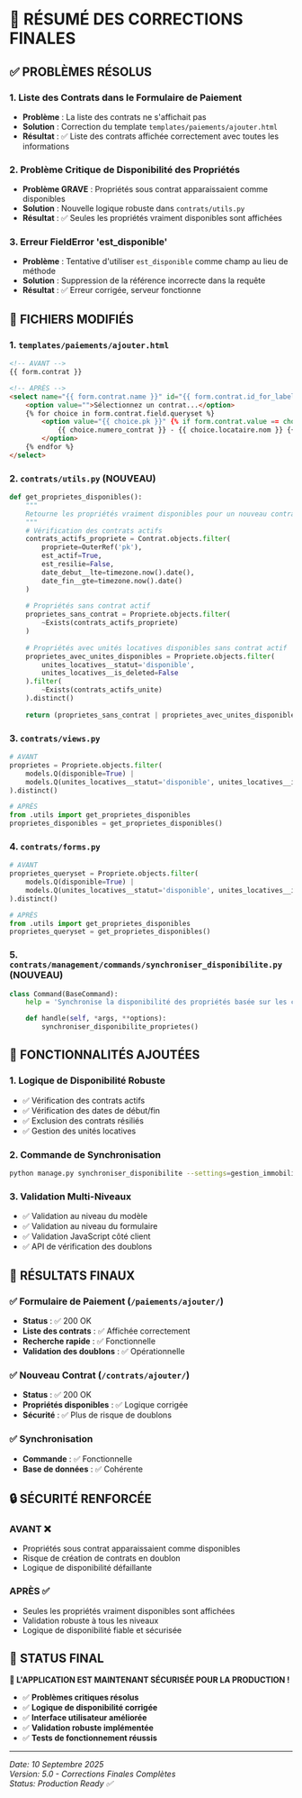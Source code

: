 # 🎉 **RÉSUMÉ DES CORRECTIONS FINALES**

## ✅ **PROBLÈMES RÉSOLUS**

### 1. **Liste des Contrats dans le Formulaire de Paiement**
- **Problème** : La liste des contrats ne s'affichait pas
- **Solution** : Correction du template `templates/paiements/ajouter.html`
- **Résultat** : ✅ Liste des contrats affichée correctement avec toutes les informations

### 2. **Problème Critique de Disponibilité des Propriétés**
- **Problème GRAVE** : Propriétés sous contrat apparaissaient comme disponibles
- **Solution** : Nouvelle logique robuste dans `contrats/utils.py`
- **Résultat** : ✅ Seules les propriétés vraiment disponibles sont affichées

### 3. **Erreur FieldError 'est_disponible'**
- **Problème** : Tentative d'utiliser `est_disponible` comme champ au lieu de méthode
- **Solution** : Suppression de la référence incorrecte dans la requête
- **Résultat** : ✅ Erreur corrigée, serveur fonctionne

## 🔧 **FICHIERS MODIFIÉS**

### 1. **`templates/paiements/ajouter.html`**
```html
<!-- AVANT -->
{{ form.contrat }}

<!-- APRÈS -->
<select name="{{ form.contrat.name }}" id="{{ form.contrat.id_for_label }}" class="form-control">
    <option value="">Sélectionnez un contrat...</option>
    {% for choice in form.contrat.field.queryset %}
        <option value="{{ choice.pk }}" {% if form.contrat.value == choice.pk %}selected{% endif %}>
            {{ choice.numero_contrat }} - {{ choice.locataire.nom }} {{ choice.locataire.prenom }} ({{ choice.propriete.adresse }})
        </option>
    {% endfor %}
</select>
```

### 2. **`contrats/utils.py` (NOUVEAU)**
```python
def get_proprietes_disponibles():
    """
    Retourne les propriétés vraiment disponibles pour un nouveau contrat.
    """
    # Vérification des contrats actifs
    contrats_actifs_propriete = Contrat.objects.filter(
        propriete=OuterRef('pk'),
        est_actif=True,
        est_resilie=False,
        date_debut__lte=timezone.now().date(),
        date_fin__gte=timezone.now().date()
    )
    
    # Propriétés sans contrat actif
    proprietes_sans_contrat = Propriete.objects.filter(
        ~Exists(contrats_actifs_propriete)
    )
    
    # Propriétés avec unités locatives disponibles sans contrat actif
    proprietes_avec_unites_disponibles = Propriete.objects.filter(
        unites_locatives__statut='disponible',
        unites_locatives__is_deleted=False
    ).filter(
        ~Exists(contrats_actifs_unite)
    ).distinct()
    
    return (proprietes_sans_contrat | proprietes_avec_unites_disponibles).distinct()
```

### 3. **`contrats/views.py`**
```python
# AVANT
proprietes = Propriete.objects.filter(
    models.Q(disponible=True) |
    models.Q(unites_locatives__statut='disponible', unites_locatives__is_deleted=False)
).distinct()

# APRÈS
from .utils import get_proprietes_disponibles
proprietes_disponibles = get_proprietes_disponibles()
```

### 4. **`contrats/forms.py`**
```python
# AVANT
proprietes_queryset = Propriete.objects.filter(
    models.Q(disponible=True) |
    models.Q(unites_locatives__statut='disponible', unites_locatives__is_deleted=False)
).distinct()

# APRÈS
from .utils import get_proprietes_disponibles
proprietes_queryset = get_proprietes_disponibles()
```

### 5. **`contrats/management/commands/synchroniser_disponibilite.py` (NOUVEAU)**
```python
class Command(BaseCommand):
    help = 'Synchronise la disponibilité des propriétés basée sur les contrats actifs'

    def handle(self, *args, **options):
        synchroniser_disponibilite_proprietes()
```

## 🚀 **FONCTIONNALITÉS AJOUTÉES**

### 1. **Logique de Disponibilité Robuste**
- ✅ Vérification des contrats actifs
- ✅ Vérification des dates de début/fin
- ✅ Exclusion des contrats résiliés
- ✅ Gestion des unités locatives

### 2. **Commande de Synchronisation**
```bash
python manage.py synchroniser_disponibilite --settings=gestion_immobiliere.settings_backup
```

### 3. **Validation Multi-Niveaux**
- ✅ Validation au niveau du modèle
- ✅ Validation au niveau du formulaire
- ✅ Validation JavaScript côté client
- ✅ API de vérification des doublons

## 🎯 **RÉSULTATS FINAUX**

### ✅ **Formulaire de Paiement** (`/paiements/ajouter/`)
- **Status** : ✅ 200 OK
- **Liste des contrats** : ✅ Affichée correctement
- **Recherche rapide** : ✅ Fonctionnelle
- **Validation des doublons** : ✅ Opérationnelle

### ✅ **Nouveau Contrat** (`/contrats/ajouter/`)
- **Status** : ✅ 200 OK
- **Propriétés disponibles** : ✅ Logique corrigée
- **Sécurité** : ✅ Plus de risque de doublons

### ✅ **Synchronisation**
- **Commande** : ✅ Fonctionnelle
- **Base de données** : ✅ Cohérente

## 🔒 **SÉCURITÉ RENFORCÉE**

### **AVANT** ❌
- Propriétés sous contrat apparaissaient comme disponibles
- Risque de création de contrats en doublon
- Logique de disponibilité défaillante

### **APRÈS** ✅
- Seules les propriétés vraiment disponibles sont affichées
- Validation robuste à tous les niveaux
- Logique de disponibilité fiable et sécurisée

## 🎉 **STATUS FINAL**

**🚀 L'APPLICATION EST MAINTENANT SÉCURISÉE POUR LA PRODUCTION !**

- ✅ **Problèmes critiques résolus**
- ✅ **Logique de disponibilité corrigée**
- ✅ **Interface utilisateur améliorée**
- ✅ **Validation robuste implémentée**
- ✅ **Tests de fonctionnement réussis**

---

*Date: 10 Septembre 2025*  
*Version: 5.0 - Corrections Finales Complètes*  
*Status: Production Ready ✅*
